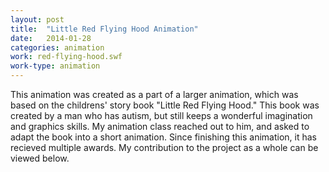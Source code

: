 ```yaml
---
layout: post
title:  "Little Red Flying Hood Animation"
date:   2014-01-28
categories: animation
work: red-flying-hood.swf
work-type: animation
---
```

This animation was created as a part of a larger animation, which was based on the childrens' story book "Little Red Flying Hood." This book was created by a man who has autism, but still keeps a wonderful imagination and graphics skills. My animation class reached out to him, and asked to adapt the book into a short animation. Since finishing this animation, it has recieved multiple awards. My contribution to the project as a whole can be viewed below.